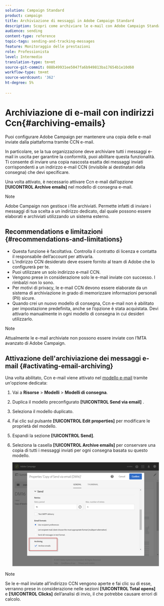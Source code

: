 ```yaml
---
solution: Campaign Standard
product: campaign
title: Archiviazione di messaggi in Adobe Campaign Standard
description: Scopri come archiviare le e-mail con Adobe Campaign Standard utilizzando un indirizzo e-mail CCN.
audience: sending
content-type: reference
topic-tags: sending-and-tracking-messages
feature: Monitoraggio delle prestazioni
role: Professionista
level: Intermedio
translation-type: tm+mt
source-git-commit: 088b49931ee5047fa6b949813ba17654b1e10d60
workflow-type: tm+mt
source-wordcount: '362'
ht-degree: 5%

---
```



# Archiviazione di e-mail con indirizzi Ccn{#archiving-emails}

Puoi configurare Adobe Campaign per mantenere una copia delle e-mail inviate dalla piattaforma tramite CCN e-mail.

In particolare, se la tua organizzazione deve archiviare tutti i messaggi e-mail in uscita per garantire la conformità, puoi abilitare questa funzionalità. Ti consente di inviare una copia nascosta esatta dei messaggi inviati corrispondenti a un indirizzo e-mail CCN (invisibile ai destinatari della consegna) che devi specificare.

Una volta attivato, è necessario attivare Ccn e-mail dall’opzione **[!UICONTROL Archive emails]** nel modello di consegna e-mail.

>[!NOTE]
>
>Adobe Campaign non gestisce i file archiviati. Permette infatti di inviare i messaggi di tua scelta a un indirizzo dedicato, dal quale possono essere elaborati e archiviati utilizzando un sistema esterno.

## Recommendations e limitazioni {#recommendations-and-limitations}

* Questa funzione è facoltativa. Controlla il contratto di licenza e contatta il responsabile dell’account per attivarla.
* L’indirizzo CCN desiderato deve essere fornito al team di Adobe che lo configurerà per te.
* Puoi utilizzare un solo indirizzo e-mail CCN.
* Vengono prese in considerazione solo le e-mail inviate con successo. I rimbalzi non lo sono.
* Per motivi di privacy, le e-mail CCN devono essere elaborate da un sistema di archiviazione in grado di memorizzare informazioni personali (PII) sicure.
* Quando crei un nuovo modello di consegna, Ccn e-mail non è abilitato per impostazione predefinita, anche se l’opzione è stata acquistata. Devi attivarlo manualmente in ogni modello di consegna in cui desideri utilizzarlo.

>[!NOTE]
>
>Attualmente le e-mail archiviate non possono essere inviate con l’MTA avanzato di Adobe Campaign.

## Attivazione dell&#39;archiviazione dei messaggi e-mail {#activating-email-archiving}

Una volta abilitato, Ccn e-mail viene attivato nel [modello e-mail](../../start/using/marketing-activity-templates.md) tramite un&#39;opzione dedicata:

1. Vai a **Risorse** > **Modelli** > **Modelli di consegna**.
1. Duplica il modello preconfigurato **[!UICONTROL Send via email]** .
1. Seleziona il modello duplicato.
1. Fai clic sul pulsante **[!UICONTROL Edit properties]** per modificare le proprietà del modello.
1. Espandi la sezione **[!UICONTROL Send]**.
1. Seleziona la casella **[!UICONTROL Archive emails]** per conservare una copia di tutti i messaggi inviati per ogni consegna basata su questo modello.

   ![](assets/email_archiving.png)

>[!NOTE]
>
>Se le e-mail inviate all’indirizzo CCN vengono aperte e fai clic su di esse, verranno prese in considerazione nelle sezioni **[!UICONTROL Total opens]** e **[!UICONTROL Clicks]** dell’analisi di invio, il che potrebbe causare errori di calcolo.